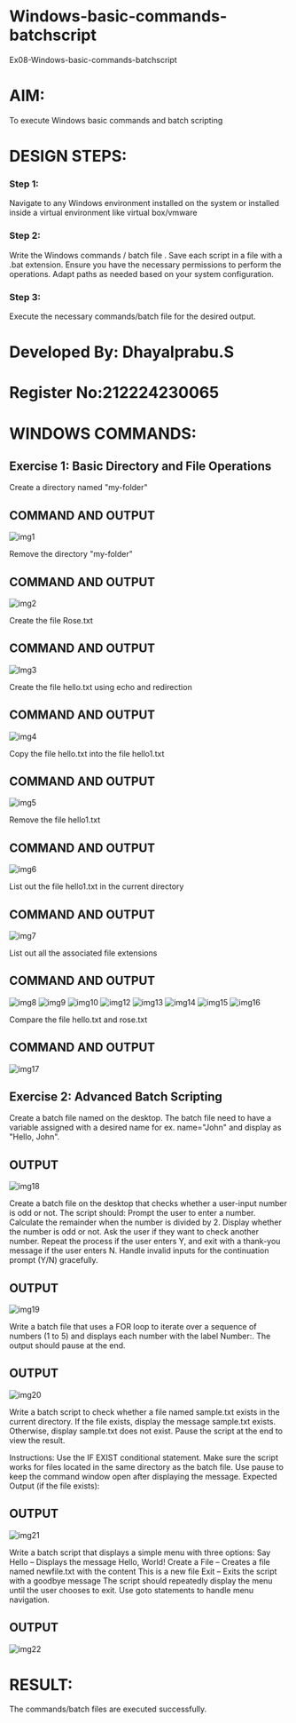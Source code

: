 # Windows-basic-commands-batchscript
Ex08-Windows-basic-commands-batchscript

# AIM:
To execute Windows basic commands and batch scripting

# DESIGN STEPS:

### Step 1:

Navigate to any Windows environment installed on the system or installed inside a virtual environment like virtual box/vmware 

### Step 2:

Write the Windows commands / batch file . Save each script in a file with a .bat extension. Ensure you have the necessary permissions to perform the operations. Adapt paths as needed based on your system configuration.
### Step 3:

Execute the necessary commands/batch file for the desired output. 


# Developed By: Dhayalprabu.S
# Register No:212224230065



# WINDOWS COMMANDS:
## Exercise 1: Basic Directory and File Operations
Create a directory named "my-folder"

## COMMAND AND OUTPUT
![img1](https://github.com/user-attachments/assets/35b27db7-08c0-4640-add6-ba992623e6a7)

Remove the directory "my-folder"

## COMMAND AND OUTPUT
![img2](https://github.com/user-attachments/assets/df456e08-f7f0-4b00-85b0-fdb54b64d183)


Create the file Rose.txt

## COMMAND AND OUTPUT
![Img3](https://github.com/user-attachments/assets/1997cc93-c353-4090-96c3-e796aae8df61)


Create the file hello.txt using echo and redirection

## COMMAND AND OUTPUT
![img4](https://github.com/user-attachments/assets/7e60aea1-6be7-488e-a823-668643b9d1fa)

Copy the file hello.txt into the file hello1.txt

## COMMAND AND OUTPUT
![img5](https://github.com/user-attachments/assets/f75a8e9f-b129-4b10-b7cf-d43bef931044)

Remove the file hello1.txt

## COMMAND AND OUTPUT
![img6](https://github.com/user-attachments/assets/fb7cc9db-1d04-48d8-af3d-5505a92337ed)

List out the file hello1.txt in the current directory

## COMMAND AND OUTPUT
![img7](https://github.com/user-attachments/assets/aa903ab3-b731-4c9a-bd3f-96c3ae35ee1d)

List out all the associated file extensions 

## COMMAND AND OUTPUT
![img8](https://github.com/user-attachments/assets/a6b175a9-817b-4743-992d-2d26c346bc35)
![img9](https://github.com/user-attachments/assets/5b4bd0e0-495d-492a-9afc-c4f9da2a889e)
![img10](https://github.com/user-attachments/assets/6f3d126a-4d7a-42b7-87a1-3e40cd1adc11)
![img12](https://github.com/user-attachments/assets/f30f2b3c-2858-47df-bea5-05d5584891e2)
![img13](https://github.com/user-attachments/assets/67b016a1-010b-4c85-b550-c97ec1addb76)
![img14](https://github.com/user-attachments/assets/96f0d7ca-ac67-4284-bffd-bef41547cc1b)
![img15](https://github.com/user-attachments/assets/647812f3-80b1-4f54-a4c8-dfdd185a446b)
![img16](https://github.com/user-attachments/assets/ede27ce8-ed06-4ed5-94ab-a8cdffe8f18e)


Compare the file hello.txt and rose.txt

## COMMAND AND OUTPUT
![img17](https://github.com/user-attachments/assets/a9685634-8ae7-4fee-bef3-cb1ff91ae83f)

## Exercise 2: Advanced Batch Scripting
Create a batch file named on the desktop. The batch file need to have a variable assigned with a desired name for ex. name="John" and display as "Hello, John".





## OUTPUT
![img18](https://github.com/user-attachments/assets/04108d17-7736-4fe8-a679-2683667d6cc0)



Create a batch file  on the desktop that checks whether a user-input number is odd or not. The script should:
Prompt the user to enter a number.
Calculate the remainder when the number is divided by 2.
Display whether the number is odd or not.
Ask the user if they want to check another number.
Repeat the process if the user enters Y, and exit with a thank-you message if the user enters N.
Handle invalid inputs for the continuation prompt (Y/N) gracefully.



## OUTPUT
![img19](https://github.com/user-attachments/assets/2068b4f1-f6b7-43fb-8466-2e92b6d69aaf)




Write a batch file that uses a FOR loop to iterate over a sequence of numbers (1 to 5) and displays each number with the label Number:. The output should pause at the end.




## OUTPUT
![img20](https://github.com/user-attachments/assets/42cde7f6-aae8-4578-a1bd-39e20cb086fe)




Write a batch script to check whether a file named sample.txt exists in the current directory. If the file exists, display the message sample.txt exists. Otherwise, display sample.txt does not exist. Pause the script at the end to view the result.

Instructions:
Use the IF EXIST conditional statement.
Make sure the script works for files located in the same directory as the batch file.
Use pause to keep the command window open after displaying the message.
Expected Output (if the file exists):

## OUTPUT
![img21](https://github.com/user-attachments/assets/f2f5d61a-6895-4fcc-b32d-bd80ae5024a6)


Write a batch script that displays a simple menu with three options:
Say Hello – Displays the message Hello, World!
Create a File – Creates a file named newfile.txt with the content This is a new file
Exit – Exits the script with a goodbye message
The script should repeatedly display the menu until the user chooses to exit. Use goto statements to handle menu navigation.


## OUTPUT
![img22](https://github.com/user-attachments/assets/8087696e-dcdb-414a-b2e0-c818b8f24d10)



# RESULT:
The commands/batch files are executed successfully.


